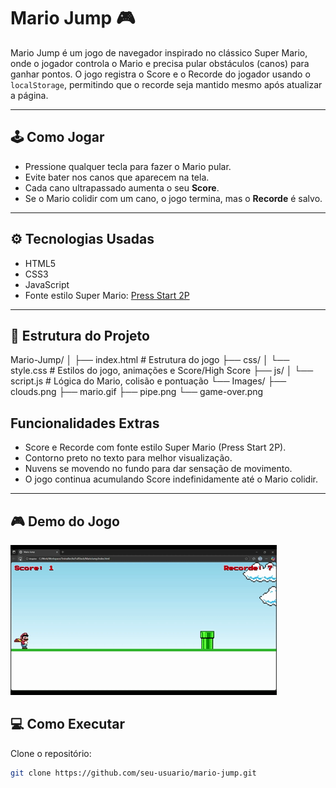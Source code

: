 # Mario Jump 🎮

Mario Jump é um jogo de navegador inspirado no clássico Super Mario, onde o jogador controla o Mario e precisa pular obstáculos (canos) para ganhar pontos. O jogo registra o Score e o Recorde do jogador usando o `localStorage`, permitindo que o recorde seja mantido mesmo após atualizar a página.

---

## 🕹️ Como Jogar

- Pressione qualquer tecla para fazer o Mario pular.  
- Evite bater nos canos que aparecem na tela.  
- Cada cano ultrapassado aumenta o seu **Score**.  
- Se o Mario colidir com um cano, o jogo termina, mas o **Recorde** é salvo.

---

## ⚙️ Tecnologias Usadas

- HTML5
- CSS3
- JavaScript
- Fonte estilo Super Mario: [Press Start 2P](https://fonts.google.com/specimen/Press+Start+2P)

---

## 📂 Estrutura do Projeto
Mario-Jump/
│
├── index.html # Estrutura do jogo
├── css/
│ └── style.css # Estilos do jogo, animações e Score/High Score
├── js/
│ └── script.js # Lógica do Mario, colisão e pontuação
└── Images/
├── clouds.png
├── mario.gif
├── pipe.png
└── game-over.png

## Funcionalidades Extras

- Score e Recorde com fonte estilo Super Mario (Press Start 2P).
- Contorno preto no texto para melhor visualização.
- Nuvens se movendo no fundo para dar sensação de movimento.
- O jogo continua acumulando Score indefinidamente até o Mario colidir.

---

## 🎮 Demo do Jogo

![Mario Jump Gameplay](./Images/Mario-Jump.gif)

## 💻 Como Executar

Clone o repositório:
```bash
git clone https://github.com/seu-usuario/mario-jump.git

